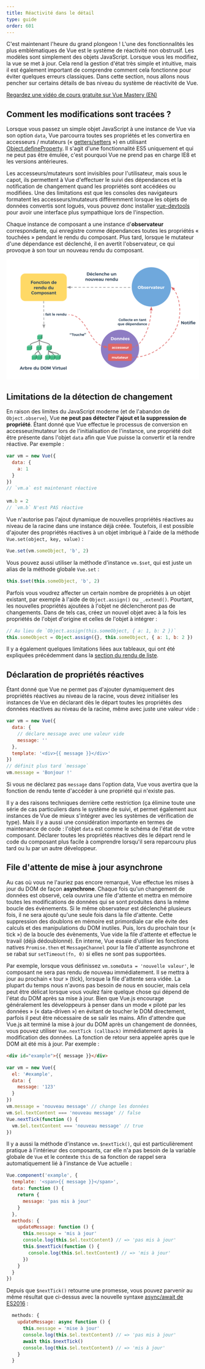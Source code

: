 ```yaml
---
title: Réactivité dans le détail
type: guide
order: 601
---
```


C'est maintenant l'heure du grand plongeon ! L'une des fonctionnalités les plus emblématiques de Vue est le système de réactivité non obstrusif. Les modèles sont simplement des objets JavaScript. Lorsque vous les modifiez, la vue se met à jour. Cela rend la gestion d'état très simple et intuitive, mais il est également important de comprendre comment cela fonctionne pour éviter quelques erreurs classiques. Dans cette section, nous allons nous pencher sur certains détails de bas niveau du système de réactivité de Vue.

<div class="vue-mastery"><a href="https://www.vuemastery.com/courses/advanced-components/build-a-reactivity-system" target="_blank" rel="noopener" title="Vue Reactivity">Regardez une vidéo de cours gratuite sur Vue Mastery (EN)</a></div>

## Comment les modifications sont tracées ?

Lorsque vous passez un simple objet JavaScript à une instance de Vue via son option `data`, Vue parcourra toutes ses propriétés et les convertira en accesseurs / mutateurs (« [getters/setters](https://developer.mozilla.org/fr/docs/Web/JavaScript/Guide/Utiliser_les_objets#Defining_getters_and_setters) ») en utilisant [Object.defineProperty](https://developer.mozilla.org/fr/docs/Web/JavaScript/Reference/Objets_globaux/Object/defineProperty). Il s'agit d'une fonctionnalité ES5 uniquement et qui ne peut pas être émulée, c'est pourquoi Vue ne prend pas en charge IE8 et les versions antérieures.

Les accesseurs/mutateurs sont invisibles pour l'utilisateur, mais sous le capot, ils permettent à Vue d'effectuer le suivi des dépendances et la notification de changement quand les propriétés sont accédées ou modifiées. Une des limitations est que les consoles des navigateurs formatent les accesseurs/mutateurs différemment lorsque les objets de données convertis sont logués, vous pouvez donc installer [vue-devtools](https://github.com/vuejs/vue-devtools) pour avoir une interface plus sympathique lors de l'inspection.

Chaque instance de composant a une instance d'**observateur** correspondante, qui enregistre comme dépendances toutes les propriétés « touchées » pendant le rendu du composant. Plus tard, lorsque le mutateur d'une dépendance est déclenché, il en avertit l'observateur, ce qui provoque à son tour un nouveau rendu du composant.

![Reactivity Cycle](/images/data.png)

## Limitations de la détection de changement

En raison des limites du JavaScript moderne (et de l'abandon de `Object.observe`), Vue **ne peut pas détecter l'ajout et la suppression de propriété**. Étant donné que Vue effectue le processus de conversion en accesseur/mutateur lors de l'initialisation de l'instance, une propriété doit être présente dans l'objet `data` afin que Vue puisse la convertir et la rendre réactive. Par exemple :

``` js
var vm = new Vue({
  data: {
    a: 1
  }
})
// `vm.a` est maintenant réactive

vm.b = 2
// `vm.b` N'est PAS réactive
```

Vue n'autorise pas l'ajout dynamique de nouvelles propriétés réactives au niveau de la racine dans une instance déjà créée. Toutefois, il est possible d'ajouter des propriétés réactives à un objet imbriqué à l'aide de la méthode `Vue.set(object, key, value)` :

``` js
Vue.set(vm.someObject, 'b', 2)
```

Vous pouvez aussi utiliser la méthode d'instance `vm.$set`, qui est juste un alias de la méthode globale `Vue.set` :

``` js
this.$set(this.someObject, 'b', 2)
```

Parfois vous voudrez affecter un certain nombre de propriétés à un objet existant, par exemple à l'aide de `Object.assign()` ou `_.extend()`. Pourtant, les nouvelles propriétés ajoutées à l'objet ne déclencheront pas de changements. Dans de tels cas, créez un nouvel objet avec à la fois les propriétés de l'objet d'origine et celles de l'objet à intégrer :

``` js
// Au lieu de `Object.assign(this.someObject, { a: 1, b: 2 })`
this.someObject = Object.assign({}, this.someObject, { a: 1, b: 2 })
```

Il y a également quelques limitations liées aux tableaux, qui ont été expliquées précédemment dans la [section du rendu de liste](list.html#Limitations).

## Déclaration de propriétés réactives

Étant donné que Vue ne permet pas d'ajouter dynamiquement des propriétés réactives au niveau de la racine, vous devez initialiser les instances de Vue en déclarant dès le départ toutes les propriétés des données réactives au niveau de la racine, même avec juste une valeur vide :

``` js
var vm = new Vue({
  data: {
    // déclare message avec une valeur vide
    message: ''
  },
  template: '<div>{{ message }}</div>'
})
// définit plus tard `message`
vm.message = 'Bonjour !'
```

Si vous ne déclarez pas `message` dans l'option data, Vue vous avertira que la fonction de rendu tente d'accéder à une propriété qui n'existe pas.

Il y a des raisons techniques derrière cette restriction (ça élimine toute une série de cas particuliers dans le système de suivi, et permet également aux instances de Vue de mieux s'intégrer avec les systèmes de vérification de type). Mais il y a aussi une considération importante en termes de maintenance de code : l'objet `data` est comme le schéma de l'état de votre composant. Déclarer toutes les propriétés réactives dès le départ rend le code du composant plus facile à comprendre lorsqu'il sera reparcouru plus tard ou lu par un autre développeur.

## File d'attente de mise à jour asynchrone

Au cas où vous ne l'auriez pas encore remarqué, Vue effectue les mises à jour du DOM de façon **asynchrone**. Chaque fois qu'un changement de données est observé, cela ouvrira une file d'attente et mettra en mémoire toutes les modifications de données qui se sont produites dans la même boucle des évènements. Si le même observateur est déclenché plusieurs fois, il ne sera ajouté qu'une seule fois dans la file d'attente. Cette suppression des doublons en mémoire est primordiale car elle évite des calculs et des manipulations du DOM inutiles. Puis, lors du prochain tour (« tick ») de la boucle des évènements, Vue vide la file d'attente et effectue le travail (déjà dédoublonné). En interne, Vue essaie d'utiliser les fonctions natives `Promise.then` et `MessageChannel` pour la file d'attente asynchrone et se rabat sur `setTimeout(fn, 0)` si elles ne sont pas supportées.

Par exemple, lorsque vous définissez `vm.someData = 'nouvelle valeur'`, le composant ne sera pas rendu de nouveau immédiatement. Il se mettra à jour au prochain « tour » (tick), lorsque la file d'attente sera vidée. La plupart du temps nous n'avons pas besoin de nous en soucier, mais cela peut être délicat lorsque vous voulez faire quelque chose qui dépend de l'état du DOM après sa mise à jour. Bien que Vue.js encourage généralement les développeurs à penser dans un mode « piloté par les données » (« data-driven ») en évitant de toucher le DOM directement, parfois il peut être nécessaire de se salir les mains. Afin d'attendre que Vue.js ait terminé la mise à jour du DOM après un changement de données, vous pouvez utiliser `Vue.nextTick (callback)` immédiatement après la modification des données. La fonction de retour sera appelée après que le DOM ait été mis à jour. Par exemple :

``` html
<div id="example">{{ message }}</div>
```

``` js
var vm = new Vue({
  el: '#example',
  data: {
    message: '123'
  }
})
vm.message = 'nouveau message' // change les données
vm.$el.textContent === 'nouveau message' // false
Vue.nextTick(function () {
  vm.$el.textContent === 'nouveau message' // true
})
```

Il y a aussi la méthode d'instance `vm.$nextTick()`, qui est particulièrement pratique à l'intérieur des composants, car elle n'a pas besoin de la variable globale de `Vue` et le contexte `this` de sa fonction de rappel sera automatiquement lié à l'instance de Vue actuelle :

``` js
Vue.component('example', {
  template: '<span>{{ message }}</span>',
  data: function () {
    return {
      message: 'pas mis à jour'
    }
  },
  methods: {
    updateMessage: function () {
      this.message = 'mis à jour'
      console.log(this.$el.textContent) // => 'pas mis à jour'
      this.$nextTick(function () {
        console.log(this.$el.textContent) // => 'mis à jour'
      })
    }
  }
})
```

Depuis que `$nextTick()` retourne une promesse, vous pouvez parvenir au même résultat que ci-dessus avec la nouvelle syntaxe [async/await de ES2016](https://developer.mozilla.org/en-US/docs/Web/JavaScript/Reference/Statements/async_function) :

``` js
  methods: {
    updateMessage: async function () {
      this.message = 'mise à jour'
      console.log(this.$el.textContent) // => 'pas mis à jour'
      await this.$nextTick()
      console.log(this.$el.textContent) // => 'mis à jour'
    }
  }
```
